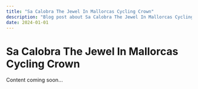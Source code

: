 ```yaml
---
title: "Sa Calobra The Jewel In Mallorcas Cycling Crown"
description: "Blog post about Sa Calobra The Jewel In Mallorcas Cycling Crown"
date: 2024-01-01
---
```


# Sa Calobra The Jewel In Mallorcas Cycling Crown

Content coming soon...

